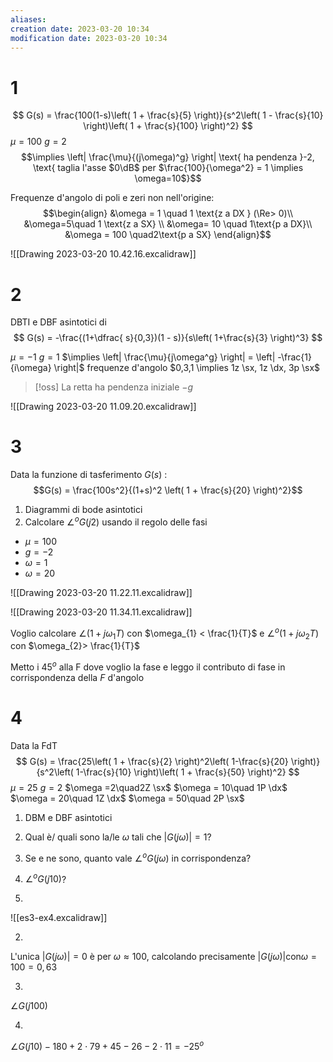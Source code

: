 ```yaml
---
aliases: 
creation date: 2023-03-20 10:34
modification date: 2023-03-20 10:34
---
```

# 1
$$
G(s) = \frac{100(1-s)\left( 1 + \frac{s}{5} \right)}{s^2\left( 1 - \frac{s}{10} \right)\left( 1 + \frac{s}{100} \right)^2}
$$
$\mu = 100$
$g = 2$
$$\implies \left| \frac{\mu}{(j\omega)^g} \right| \text{ ha pendenza }-2, \text{ taglia l'asse $0\dB$ per $\frac{100}{\omega^2} = 1 \implies \omega=10$}$$

Frequenze d'angolo di poli e zeri non nell'origine:
$$\begin{align}
&\omega = 1 \quad 1 \text{z a DX } (\Re> 0)\\
&\omega=5\quad 1 \text{z a SX} \\
&\omega= 10 \quad 1\text{p a DX}\\
&\omega = 100 \quad2\text{p a SX}
\end{align}$$

![[Drawing 2023-03-20 10.42.16.excalidraw]]


# 2
DBTI e DBF asintotici di
$$
G(s) = -\frac{(1+\dfrac{ s}{0,3})(1 - s)}{s\left( 1+\frac{s}{3} \right)^3}
$$

$\mu = -1$
$g = 1$
$\implies \left| \frac{\mu}{j\omega^g} \right| = \left| -\frac{1}{i\omega} \right|$ 
frequenze d'angolo
$0,3,1 \implies 1z \sx, 1z \dx, 3p \sx$


>[!oss]
>La retta ha pendenza iniziale $-g$

![[Drawing 2023-03-20 11.09.20.excalidraw]]

# 3
Data la funzione di tasferimento $G(s)$ :
$$G(s) = \frac{100s^2}{(1+s)^2 \left( 1 + \frac{s}{20} \right)^2}$$
1. Diagrammi di bode asintotici
2. Calcolare $\angle^o  G(j2)$ usando il regolo delle fasi


- $\mu = 100$
- $g = -2$
- $\omega = 1$
- $\omega = 20$

![[Drawing 2023-03-20 11.22.11.excalidraw]]


![[Drawing 2023-03-20 11.34.11.excalidraw]]




Voglio calcolare $\angle (1 + j\omega_{1}T)$ con $\omega_{1} < \frac{1}{T}$
e $\angle^o(1 + j\omega_{2}T)$ con $\omega_{2}> \frac{1}{T}$

Metto i $45^o$ alla F dove voglio la fase e leggo il contributo di fase in corrispondenza della $F$ d'angolo


# 4
Data la FdT
$$
G(s) = \frac{25\left( 1 + \frac{s}{2} \right)^2\left( 1-\frac{s}{20} \right)}{s^2\left( 1-\frac{s}{10} \right)\left( 1 + \frac{s}{50} \right)^2}
$$
$\mu = 25$
$g = 2$
$\omega =2\quad2Z \sx$
$\omega = 10\quad 1P \dx$
$\omega = 20\quad 1Z \dx$
$\omega = 50\quad 2P \sx$


1. DBM e DBF asintotici
2. Qual è/ quali sono la/le $\omega$ tali che $|G(j\omega)| = 1$?
3. Se e ne sono, quanto vale $\angle^o G(j\omega)$ in corrispondenza?
4. $\angle^o G(j10)$?

1.
![[es3-ex4.excalidraw]]

2.
L'unica $|G(j\omega)| = 0$ è per $\omega \approx 100$, calcolando precisamente
$|G(j\omega )|\text{con} \omega=100 =0,63$

3.
$\angle G(j100)$

4.
$\angle G(j10) -180 + 2\cdot 79 + 45 - 26 - 2\cdot11 = -25^o$

